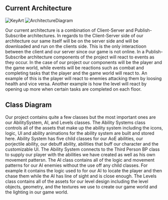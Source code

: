 ## Current Architecture
![KeyArt](https://user-images.githubusercontent.com/77936719/115084871-b443fd80-9ec6-11eb-9258-78d533ed6c22.JPG)
![ArchitectureDiagram](https://user-images.githubusercontent.com/77936719/115084813-a2625a80-9ec6-11eb-880e-89e041c014f1.JPG)

Our current architecture is a combination of Client-Server and Publish-Subscribe architectures. In regards to the Client-Server side of our architecture our same itself will be on the server side and will be downloaded and run on the clients side. This is the only interactioon between the client and our server since our game is not online. In a Publish-Subscribe architecture components of the project will react to events as they occur. In the case of our project our components will be the player and the game world, while events will be reactions such as combat and completing tasks that the player and the game world will react to. An example of this is the player will react to enemies attacking them by loosing health and vice versa. Another example is how the level will react by opening up more when certain tasks are completed on each floor.

## Class Diagram

Our project contains quite a few classes but the most important ones are our AbilitySystem, AI, and Levels classes. The Ability Systems class controls all of the assets that make up the ability system including the icons, logic, UI and ability animations for the ability system are built and stored here. Ability System has five child classes for our AoE abilities, our porjectile ability, our debuff ability, abilities that buff our character and the customizable UI. The Ability System connects to the Third Person BP class to supply our player with the abilities we have created as well as his own movement pattersn. The AI class contains all of the logic and movement patterns for our AI enemies without the use off any child classes. For example it contains the logic used to for our AI to locate the player and then chase them while the AI has line of sight and is close enough. The Levels class contains all of the assets for our level design including the level objects, geometry, and the textures we use to create our game world and the lighting in our game world. 
